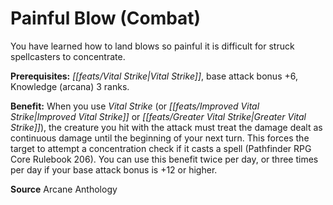 ﻿---
cssclass: [feats]

---
# Painful Blow (Combat)

You have learned how to land blows so painful it is difficult for struck spellcasters to concentrate.

**Prerequisites:** _[[feats/Vital Strike|Vital Strike]]_, base attack bonus +6, Knowledge (arcana) 3 ranks.

**Benefit:** When you use _Vital Strike_ (or _[[feats/Improved Vital Strike|Improved Vital Strike]]_ or _[[feats/Greater Vital Strike|Greater Vital Strike]]_), the creature you hit with the attack must treat the damage dealt as continuous damage until the beginning of your next turn. This forces the target to attempt a concentration check if it casts a spell (Pathfinder RPG Core Rulebook 206). You can use this benefit twice per day, or three times per day if your base attack bonus is +12 or higher.

**Source** Arcane Anthology